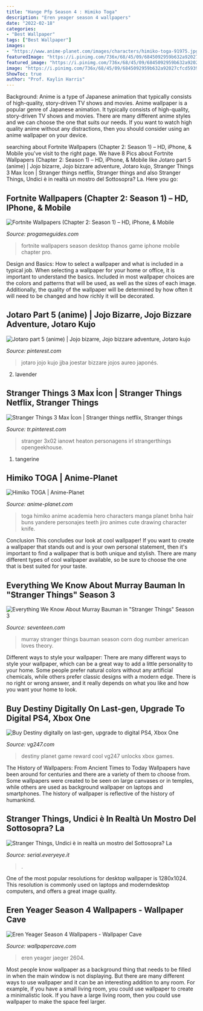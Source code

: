 ```yaml
---
title: "Hange Pfp Season 4 : Himiko Toga"
description: "Eren yeager season 4 wallpapers"
date: "2022-02-18"
categories:
- "Best Wallpaper"
tags: ["Best Wallpaper"]
images:
- "https://www.anime-planet.com/images/characters/himiko-toga-91975.jpg"
featuredImage: "https://i.pinimg.com/736x/68/45/09/6845092959b632a92027cfcd593963b9.jpg"
featured_image: "https://i.pinimg.com/736x/68/45/09/6845092959b632a92027cfcd593963b9.jpg"
image: "https://i.pinimg.com/736x/68/45/09/6845092959b632a92027cfcd593963b9.jpg"
ShowToc: true
author: "Prof. Kaylin Harris"
---
```



Background: Anime is a type of Japanese animation that typically consists of high-quality, story-driven TV shows and movies.
Anime wallpaper is a popular genre of Japanese animation. It typically consists of high-quality, story-driven TV shows and movies. There are many different anime styles and we can choose the one that suits our needs. If you want to watch high quality anime without any distractions, then you should consider using an anime wallpaper on your device.

	

		
searching about Fortnite Wallpapers (Chapter 2: Season 1) – HD, iPhone, &amp; Mobile you've visit to the right page. We have 8 Pics about Fortnite Wallpapers (Chapter 2: Season 1) – HD, iPhone, &amp; Mobile like Jotaro part 5 (anime) | Jojo bizarre, Jojo bizzare adventure, Jotaro kujo, Stranger Things 3 Max İcon | Stranger things netflix, Stranger things and also Stranger Things, Undici è in realtà un mostro del Sottosopra? La. Here you go:
		
    
## Fortnite Wallpapers (Chapter 2: Season 1) – HD, IPhone, &amp; Mobile

<img loading=lazy src="https://progameguides.com/wp-content/uploads/2018/05/fortnite-1920x1080-wallpaper-thanos.jpg" onerror="this.onerror=null;this.src='https://tse1.mm.bing.net/th?id=OIP.IiQFtP20hgXArt7j-RqWagHaEK&amp;pid=15.1';" alt="Fortnite Wallpapers (Chapter 2: Season 1) – HD, iPhone, &amp; Mobile">

_Source: progameguides.com_

>fortnite wallpapers season desktop thanos game iphone mobile chapter pro. 

	

Design and Basics: How to select a wallpaper and what is included in a typical job.
When selecting a wallpaper for your home or office, it is important to understand the basics. Included in most wallpaper choices are the colors and patterns that will be used, as well as the sizes of each image. Additionally, the quality of the wallpaper will be determined by how often it will need to be changed and how richly it will be decorated.

    
## Jotaro Part 5 (anime) | Jojo Bizarre, Jojo Bizzare Adventure, Jotaro Kujo

<img loading=lazy src="https://i.pinimg.com/736x/01/12/53/01125348bf7513a10784b41a3d53a4fe.jpg" onerror="this.onerror=null;this.src='https://tse1.mm.bing.net/th?id=OIP.SbwKsjaJ96S7qzswThrtWQHaI3&amp;pid=15.1';" alt="Jotaro part 5 (anime) | Jojo bizarre, Jojo bizzare adventure, Jotaro kujo">

_Source: pinterest.com_

>jotaro jojo kujo jjba joestar bizzare jojos aureo japonés. 

	

2. lavender 

    
## Stranger Things 3 Max İcon | Stranger Things Netflix, Stranger Things

<img loading=lazy src="https://i.pinimg.com/736x/68/45/09/6845092959b632a92027cfcd593963b9.jpg" onerror="this.onerror=null;this.src='https://tse2.mm.bing.net/th?id=OIP.TExwnOLVUJQgx5i7uwWv0wHaHa&amp;pid=15.1';" alt="Stranger Things 3 Max İcon | Stranger things netflix, Stranger things">

_Source: tr.pinterest.com_

>stranger 3x02 ianowt heaton personagens irl strangerthings opengeekhouse. 

	

1. tangerine 

    
## Himiko TOGA | Anime-Planet

<img loading=lazy src="https://www.anime-planet.com/images/characters/himiko-toga-91975.jpg" onerror="this.onerror=null;this.src='https://tse2.mm.bing.net/th?id=OIP.2pOdNl2C4zhdgnIG4kPT0AAAAA&amp;pid=15.1';" alt="Himiko TOGA | Anime-Planet">

_Source: anime-planet.com_

>toga himiko anime academia hero characters manga planet bnha hair buns yandere personajes teeth jiro animes cute drawing character knife. 

	

Conclusion
This concludes our look at cool wallpaper! If you want to create a wallpaper that stands out and is your own personal statement, then it's important to find a wallpaper that is both unique and stylish. There are many different types of cool wallpaper available, so be sure to choose the one that is best suited for your taste.

    
## Everything We Know About Murray Bauman In &quot;Stranger Things&quot; Season 3

<img loading=lazy src="https://hips.hearstapps.com/hmg-prod.s3.amazonaws.com/images/stranger-things-murray-bauman-1-1562966130.png?crop=0.998xw:1.00xh;0.00160xw,0&amp;resize=1200:*" onerror="this.onerror=null;this.src='https://tse3.mm.bing.net/th?id=OIP.TEn_mG0wsKeKtEv_FEGbmQHaDs&amp;pid=15.1';" alt="Everything We Know About Murray Bauman in &quot;Stranger Things&quot; Season 3">

_Source: seventeen.com_

>murray stranger things bauman season corn dog number american loves theory. 

	

Different ways to style your wallpaper:
There are many different ways to style your wallpaper, which can be a great way to add a little personality to your home. Some people prefer natural colors without any artificial chemicals, while others prefer classic designs with a modern edge. There is no right or wrong answer, and it really depends on what you like and how you want your home to look.

    
## Buy Destiny Digitally On Last-gen, Upgrade To Digital PS4, Xbox One

<img loading=lazy src="https://assets.vg247.com/current/2014/08/destiny_4.jpg" onerror="this.onerror=null;this.src='https://tse4.mm.bing.net/th?id=OIP.B5RXRS2UnYltj358-1j7qgHaEK&amp;pid=15.1';" alt="Buy Destiny digitally on last-gen, upgrade to digital PS4, Xbox One">

_Source: vg247.com_

>destiny planet game reward cool vg247 unlocks xbox games. 

	

The History of Wallpapers: From Ancient Times to Today
Wallpapers have been around for centuries and there are a variety of them to choose from. Some wallpapers were created to be seen on large canvases or in temples, while others are used as background wallpaper on laptops and smartphones. The history of wallpaper is reflective of the history of humankind.

    
## Stranger Things, Undici è In Realtà Un Mostro Del Sottosopra? La

<img loading=lazy src="https://images.everyeye.it/img-notizie/stranger-things-undici-realta-mostro-sottosopra-clamorosa-teoria-v3-492309.jpg" onerror="this.onerror=null;this.src='https://tse4.mm.bing.net/th?id=OIP.U78uuwHB7W2ApUzF-9xd1AHaEK&amp;pid=15.1';" alt="Stranger Things, Undici è in realtà un mostro del Sottosopra? La">

_Source: serial.everyeye.it_

>. 

	

One of the most popular resolutions for desktop wallpaper is 1280x1024. This resolution is commonly used on laptops and moderndesktop computers, and offers a great image quality.

    
## Eren Yeager Season 4 Wallpapers - Wallpaper Cave

<img loading=lazy src="https://wallpapercave.com/wp/wp8190846.jpg" onerror="this.onerror=null;this.src='https://tse2.mm.bing.net/th?id=OIP.Qd9fc1pdzoDmxR32aBHSpgHaCU&amp;pid=15.1';" alt="Eren Yeager Season 4 Wallpapers - Wallpaper Cave">

_Source: wallpapercave.com_

>eren yeager jaeger 2604. 

	

Most people know wallpaper as a background thing that needs to be filled in when the main window is not displaying. But there are many different ways to use wallpaper and it can be an interesting addition to any room. For example, if you have a small living room, you could use wallpaper to create a minimalistic look. If you have a large living room, then you could use wallpaper to make the space feel larger.

